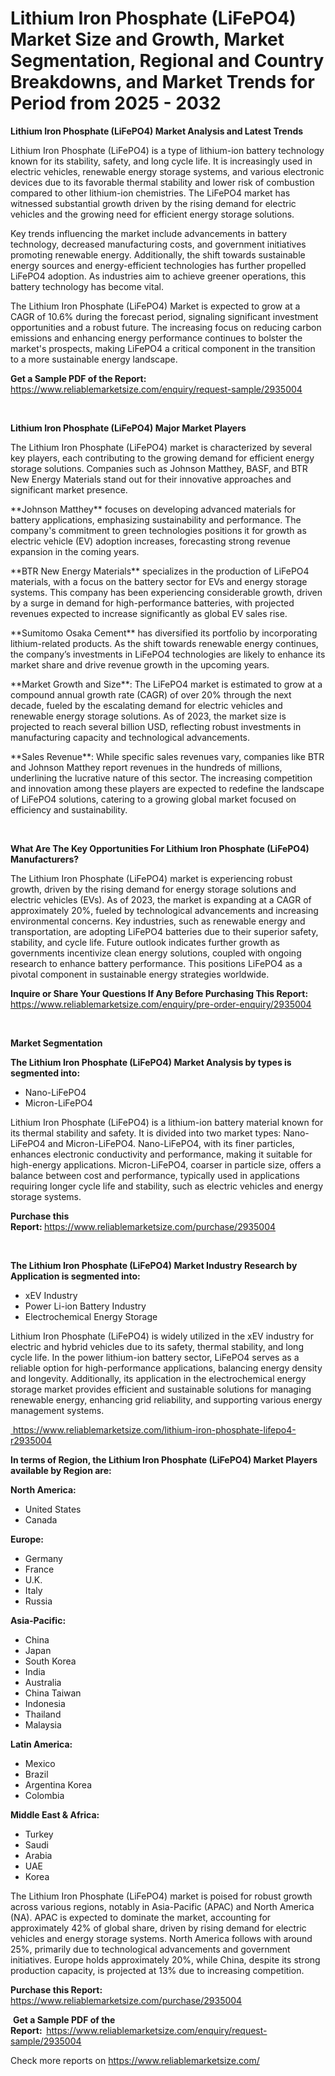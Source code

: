 <p><h1>Lithium Iron Phosphate (LiFePO4) Market Size and Growth, Market Segmentation, Regional and Country Breakdowns, and Market Trends for Period from 2025 -  2032</h1></p><p><strong>Lithium Iron Phosphate (LiFePO4) Market Analysis and Latest Trends</strong></p>
<p><p>Lithium Iron Phosphate (LiFePO4) is a type of lithium-ion battery technology known for its stability, safety, and long cycle life. It is increasingly used in electric vehicles, renewable energy storage systems, and various electronic devices due to its favorable thermal stability and lower risk of combustion compared to other lithium-ion chemistries. The LiFePO4 market has witnessed substantial growth driven by the rising demand for electric vehicles and the growing need for efficient energy storage solutions.</p><p>Key trends influencing the market include advancements in battery technology, decreased manufacturing costs, and government initiatives promoting renewable energy. Additionally, the shift towards sustainable energy sources and energy-efficient technologies has further propelled LiFePO4 adoption. As industries aim to achieve greener operations, this battery technology has become vital.</p><p>The Lithium Iron Phosphate (LiFePO4) Market is expected to grow at a CAGR of 10.6% during the forecast period, signaling significant investment opportunities and a robust future. The increasing focus on reducing carbon emissions and enhancing energy performance continues to bolster the market's prospects, making LiFePO4 a critical component in the transition to a more sustainable energy landscape.</p></p>
<p><strong>Get a Sample PDF of the Report:&nbsp;</strong> <a href="https://www.reliablemarketsize.com/enquiry/request-sample/2935004?utm_campaign=2941&utm_medium=2&utm_source=Github&utm_content=ia&utm_term=13032025&utm_id=lithium-iron-phosphate-lifepo4">https://www.reliablemarketsize.com/enquiry/request-sample/2935004</a></p>
<p>&nbsp;</p>
<p><strong>Lithium Iron Phosphate (LiFePO4) Major Market Players</strong></p>
<p><p>The Lithium Iron Phosphate (LiFePO4) market is characterized by several key players, each contributing to the growing demand for efficient energy storage solutions. Companies such as Johnson Matthey, BASF, and BTR New Energy Materials stand out for their innovative approaches and significant market presence.</p><p>**Johnson Matthey** focuses on developing advanced materials for battery applications, emphasizing sustainability and performance. The company's commitment to green technologies positions it for growth as electric vehicle (EV) adoption increases, forecasting strong revenue expansion in the coming years.</p><p>**BTR New Energy Materials** specializes in the production of LiFePO4 materials, with a focus on the battery sector for EVs and energy storage systems. This company has been experiencing considerable growth, driven by a surge in demand for high-performance batteries, with projected revenues expected to increase significantly as global EV sales rise.</p><p>**Sumitomo Osaka Cement** has diversified its portfolio by incorporating lithium-related products. As the shift towards renewable energy continues, the company’s investments in LiFePO4 technologies are likely to enhance its market share and drive revenue growth in the upcoming years.</p><p>**Market Growth and Size**: The LiFePO4 market is estimated to grow at a compound annual growth rate (CAGR) of over 20% through the next decade, fueled by the escalating demand for electric vehicles and renewable energy storage solutions. As of 2023, the market size is projected to reach several billion USD, reflecting robust investments in manufacturing capacity and technological advancements.</p><p>**Sales Revenue**: While specific sales revenues vary, companies like BTR and Johnson Matthey report revenues in the hundreds of millions, underlining the lucrative nature of this sector. The increasing competition and innovation among these players are expected to redefine the landscape of LiFePO4 solutions, catering to a growing global market focused on efficiency and sustainability.</p></p>
<p>&nbsp;</p>
<p><strong>What Are The Key Opportunities For Lithium Iron Phosphate (LiFePO4) Manufacturers?</strong></p>
<p><p>The Lithium Iron Phosphate (LiFePO4) market is experiencing robust growth, driven by the rising demand for energy storage solutions and electric vehicles (EVs). As of 2023, the market is expanding at a CAGR of approximately 20%, fueled by technological advancements and increasing environmental concerns. Key industries, such as renewable energy and transportation, are adopting LiFePO4 batteries due to their superior safety, stability, and cycle life. Future outlook indicates further growth as governments incentivize clean energy solutions, coupled with ongoing research to enhance battery performance. This positions LiFePO4 as a pivotal component in sustainable energy strategies worldwide.</p></p>
<p><strong>Inquire or Share Your Questions If Any Before Purchasing This Report:</strong> <a href="https://www.reliablemarketsize.com/enquiry/pre-order-enquiry/2935004?utm_campaign=2941&utm_medium=2&utm_source=Github&utm_content=ia&utm_term=13032025&utm_id=lithium-iron-phosphate-lifepo4">https://www.reliablemarketsize.com/enquiry/pre-order-enquiry/2935004</a></p>
<p>&nbsp;</p>
<p><strong>Market Segmentation</strong></p>
<p><strong>The Lithium Iron Phosphate (LiFePO4) Market Analysis by types is segmented into:</strong></p>
<p><ul><li>Nano-LiFePO4</li><li>Micron-LiFePO4</li></ul></p>
<p><p>Lithium Iron Phosphate (LiFePO4) is a lithium-ion battery material known for its thermal stability and safety. It is divided into two market types: Nano-LiFePO4 and Micron-LiFePO4. Nano-LiFePO4, with its finer particles, enhances electronic conductivity and performance, making it suitable for high-energy applications. Micron-LiFePO4, coarser in particle size, offers a balance between cost and performance, typically used in applications requiring longer cycle life and stability, such as electric vehicles and energy storage systems.</p></p>
<p><strong>Purchase this Report:&nbsp;</strong><a href="https://www.reliablemarketsize.com/purchase/2935004?utm_campaign=2941&utm_medium=2&utm_source=Github&utm_content=ia&utm_term=13032025&utm_id=lithium-iron-phosphate-lifepo4">https://www.reliablemarketsize.com/purchase/2935004</a></p>
<p>&nbsp;</p>
<p><strong>The Lithium Iron Phosphate (LiFePO4) Market Industry Research by Application is segmented into:</strong></p>
<p><ul><li>xEV Industry</li><li>Power Li-ion Battery Industry</li><li>Electrochemical Energy Storage</li></ul></p>
<p><p>Lithium Iron Phosphate (LiFePO4) is widely utilized in the xEV industry for electric and hybrid vehicles due to its safety, thermal stability, and long cycle life. In the power lithium-ion battery sector, LiFePO4 serves as a reliable option for high-performance applications, balancing energy density and longevity. Additionally, its application in the electrochemical energy storage market provides efficient and sustainable solutions for managing renewable energy, enhancing grid reliability, and supporting various energy management systems.</p></p>
<p><a href="https://www.reliablemarketsize.com/lithium-iron-phosphate-lifepo4-r2935004?utm_campaign=2941&utm_medium=2&utm_source=Github&utm_content=ia&utm_term=13032025&utm_id=lithium-iron-phosphate-lifepo4">&nbsp;https://www.reliablemarketsize.com/lithium-iron-phosphate-lifepo4-r2935004</a></p>
<p><strong>In terms of Region, the Lithium Iron Phosphate (LiFePO4) Market Players available by Region are:</strong></p>
<p>
    <p> <strong> North America: </strong>
        <ul>
            <li>United States</li>
            <li>Canada</li>
        </ul>
        </p> 
    <p> <strong> Europe: </strong>
        <ul>
            <li>Germany</li>
            <li>France</li>
            <li>U.K.</li>
            <li>Italy</li>
            <li>Russia</li>
        </ul>
        </p> 
    <p> <strong> Asia-Pacific: </strong>
        <ul>
            <li>China</li>
            <li>Japan</li>
            <li>South Korea</li>
            <li>India</li>
            <li>Australia</li>
            <li>China Taiwan</li>
            <li>Indonesia</li>
            <li>Thailand</li>
            <li>Malaysia</li>
        </ul>
        </p> 
    <p> <strong> Latin America: </strong>
        <ul>
            <li>Mexico</li>
            <li>Brazil</li>
            <li>Argentina Korea</li>
            <li>Colombia</li>
        </ul>
        </p> 
    <p> <strong> Middle East & Africa: </strong>
        <ul>
            <li>Turkey</li>
            <li>Saudi</li>
            <li>Arabia</li>
            <li>UAE</li>
            <li>Korea</li>
        </ul>
    </p>
    </p>
<p><p>The Lithium Iron Phosphate (LiFePO4) market is poised for robust growth across various regions, notably in Asia-Pacific (APAC) and North America (NA). APAC is expected to dominate the market, accounting for approximately 42% of global share, driven by rising demand for electric vehicles and energy storage systems. North America follows with around 25%, primarily due to technological advancements and government initiatives. Europe holds approximately 20%, while China, despite its strong production capacity, is projected at 13% due to increasing competition.</p></p>
<p><strong>Purchase this Report: </strong><a href="https://www.reliablemarketsize.com/purchase/2935004?utm_campaign=2941&utm_medium=2&utm_source=Github&utm_content=ia&utm_term=13032025&utm_id=lithium-iron-phosphate-lifepo4">https://www.reliablemarketsize.com/purchase/2935004</a></p>
<p>&nbsp;<strong>Get a Sample PDF of the Report:&nbsp;&nbsp;</strong><a href="https://www.reliablemarketsize.com/enquiry/request-sample/2935004?utm_campaign=2941&utm_medium=2&utm_source=Github&utm_content=ia&utm_term=13032025&utm_id=lithium-iron-phosphate-lifepo4">https://www.reliablemarketsize.com/enquiry/request-sample/2935004</a></p>
<p><strong></strong></p>
<p>Check more reports on <a href="https://www.reliablemarketsize.com/?utm_campaign=2941&utm_medium=2&utm_source=Github&utm_content=ia&utm_term=13032025&utm_id=lithium-iron-phosphate-lifepo4">https://www.reliablemarketsize.com/</a></p>